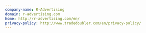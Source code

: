 ```yaml
---
company-name: R-Advertising
domain: r-advertising.com
home: http://r-advertising.com/en/
privacy-policy: http://www.tradedoubler.com/en/privacy-policy/
---
```




